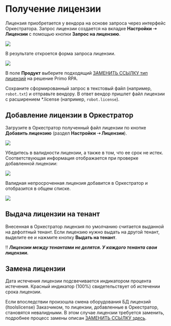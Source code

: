 # Получение лицензии

Лицензия приобретается у вендора на основе запроса через интерфейс Оркестратора. 
Запрос лицензии создается на вкладке **Настройки ➝ Лицензии** с помощью кнопки **Запрос на лицензию**.

![](../../../../orchestrator-new/resources/orchestrator-admin/licensing/orch-license-request.png)

В результате откроется форма запроса лицензии.

![](../../../../orchestrator-new/resources/orchestrator-admin/licensing/orch-license-request-form.png)

В поле **Продукт** выберите подходящий [ЗАМЕНИТЬ ССЫЛКУ тип лицензий](https://docs.primo-rpa.ru/primo-rpa/orchestrator/settings/licensing) на решение Primo RPA.

Сохраните сформированный запрос в текстовый файл (например, `robot.txt`) и отправьте вендору. 
В ответ вендор пришлет файл лицензии с расширением \*.license (например, `robot.license`).

## Добавление лицензии в Оркестратор

Загрузите в Оркестратор полученный файл лицензии по кнопке **Добавить лицензию** (раздел **Настройки ➝ Лицензии**).

![](../../../../orchestrator-new/resources/orchestrator-admin/licensing/orch-license-add.png)

Убедитесь в валидности лицензии, а также в том, что ее срок не истек. 
Соответствующая информация отображается при проверке добавленной лицензии:

![](../../../../orchestrator-new/resources/orchestrator-admin/licensing/orch-license-validity.png)

Валидная непросроченная лицензия добавится в Оркестратор и отобразится в общем списке.

![](../../../../orchestrator-new/resources/orchestrator-admin/licensing/orch-license-list.png)

## Выдача лицензии на тенант

Внесенная в Оркестратор лицензия по умолчанию считается выданной на дефолтный тенант. 
Если лицензию нужно выдать на другой тенант, выделите ее и нажмите кнопку **Выдать на тенант**.

:bangbang: ***Лицензии между тенантами не делятся. У каждого тенанта свои лицензии.***

## Замена лицензии

Дата истечения лицензии подсвечивается индикатором процента истечения. Красный индикатор (100%) свидетельствует об истечении срока лицензии.

Если впоследствии произошла смена оборудования БД лицензий (ltoolslicense) Заказчиком, то лицензии, добавленные в Оркестратор, становятся невалидными. 
В этом случае лицензии требуется заменить, подробнее процесс замены описан [ЗАМЕНИТЬ ССЫЛКУ здесь](https://docs.primo-rpa.ru/primo-rpa/orchestrator/settings/licensing/change-license).

